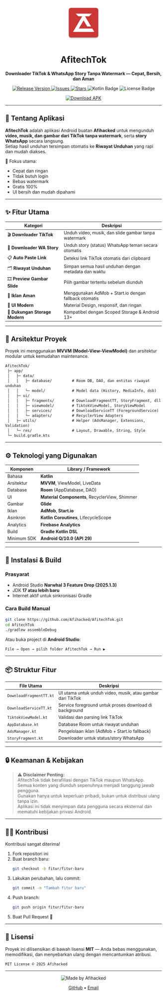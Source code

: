 <p align="center">
  <img src="https://raw.githubusercontent.com/Afihacked/AfitechTok/master/app/src/main/res/mipmap-xxhdpi/ic_launcher.webp" alt="AfitechTok Logo" width="120" height="120" />
</p>

<h1 align="center">AfitechTok</h1>

<p align="center">
  <b>Downloader TikTok & WhatsApp Story Tanpa Watermark — Cepat, Bersih, dan Aman</b>
</p>

<p align="center">
  <a href="https://github.com/Afihacked/AfitechTok/releases">
    <img src="https://img.shields.io/github/v/release/Afihacked/AfitechTok?color=brightgreen&label=versi" alt="Release Version">
  </a>
  <a href="https://github.com/Afihacked/AfitechTok/issues">
    <img src="https://img.shields.io/github/issues/Afihacked/AfitechTok?color=yellow" alt="Issues">
  </a>
  <a href="#">
    <img src="https://img.shields.io/github/stars/Afihacked/AfitechTok?color=orange" alt="Stars">
  </a>
  <img src="https://img.shields.io/badge/Made%20with-Kotlin-blue?logo=kotlin" alt="Kotlin Badge">
  <img src="https://img.shields.io/github/license/Afihacked/AfitechTok?color=blue" alt="License Badge">
</p>

<p align="center">
  <a href="https://github.com/Afihacked/AfitechTok/releases/latest/download/AfitechTok_v1.0.0.apk">
    <img src="https://img.shields.io/badge/⬇️_Download-APK-blue?style=for-the-badge&logo=android" alt="Download APK">
  </a>
</p>

---

## 🧩 Tentang Aplikasi

**AfitechTok** adalah aplikasi Android buatan **Afihacked** untuk mengunduh **video, musik, dan gambar dari TikTok tanpa watermark**, serta **story WhatsApp** secara langsung.  
Setiap hasil unduhan tersimpan otomatis ke **Riwayat Unduhan** yang rapi dan mudah diakses.

🎯 Fokus utama:
- Cepat dan ringan  
- Tidak butuh login  
- Bebas watermark  
- Gratis 100%  
- UI bersih dan mudah dipahami  

---

## ✨ Fitur Utama

| Kategori | Deskripsi |
|-----------|------------|
| 🎬 **Downloader TikTok** | Unduh video, musik, dan slide gambar tanpa watermark |
| 💬 **Downloader WA Story** | Unduh story (status) WhatsApp teman secara otomatis |
| 📋 **Auto Paste Link** | Deteksi link TikTok otomatis dari clipboard |
| 🗂 **Riwayat Unduhan** | Simpan semua hasil unduhan dengan metadata dan waktu |
| 🎞 **Preview Gambar Slide** | Pilih gambar tertentu sebelum diunduh |
| 📢 **Iklan Aman** | Menggunakan AdMob + Start.io dengan fallback otomatis |
| 📱 **UI Modern** | Material Design, responsif, dan ringan |
| 💾 **Dukungan Storage Modern** | Kompatibel dengan Scoped Storage & Android 13+ |

---

## 🧱 Arsitektur Proyek

Proyek ini menggunakan **MVVM (Model-View-ViewModel)** dan arsitektur modular untuk kemudahan maintenance.

```
AfitechTok/
 ├─ app/
 │   ├─ data/
 │   │   ├─ database/         # Room DB, DAO, dan entitas riwayat unduhan
 │   │   └─ model/            # Model data (History, MediaInfo, dsb)
 │   ├─ ui/
 │   │   ├─ fragments/        # DownloadFragmentTT, StoryFragment, dll
 │   │   ├─ viewmodel/        # TiktokViewModel, StoryViewModel
 │   │   ├─ services/         # DownloadServiceTT (ForegroundService)
 │   │   └─ adapters/         # RecyclerView Adapters
 │   ├─ utils/                # Helper (AdsManager, Extensions, Validation)
 │   └─ res/                  # Layout, Drawable, String, Style
 └─ build.gradle.kts
```

---

## ⚙️ Teknologi yang Digunakan

| Komponen | Library / Framework |
|-----------|--------------------|
| Bahasa | **Kotlin** |
| Arsitektur | **MVVM**, ViewModel, LiveData |
| Database | **Room** (AppDatabase, DAO) |
| UI | **Material Components**, RecyclerView, Shimmer |
| Gambar | **Glide** |
| Iklan | **AdMob**, **Start.io** |
| Asinkron | **Kotlin Coroutines**, LifecycleScope |
| Analytics | **Firebase Analytics** |
| Build | **Gradle Kotlin DSL** |
| Minimum SDK | **Android Q/10.0 (API 29)** |

---

## 🧰 Instalasi & Build

### Prasyarat
- Android Studio **Narwhal 3 Feature Drop (2025.1.3)**  
- JDK **17 atau lebih baru**  
- Internet aktif untuk sinkronisasi Gradle  

### Cara Build Manual
```bash
git clone https://github.com/Afihacked/AfitechTok.git
cd AfitechTok
./gradlew assembleDebug
```
Atau buka project di **Android Studio**:
```
File → Open → pilih folder AfitechTok → Run ▶️
```

---

## 📦 Struktur Fitur

| File Utama | Deskripsi |
|-------------|------------|
| `DownloadFragmentTT.kt` | UI utama untuk unduh video, musik, atau gambar dari TikTok |
| `DownloadServiceTT.kt` | Service foreground untuk proses download di background |
| `TiktokViewModel.kt` | Validasi dan parsing link TikTok |
| `AppDatabase.kt` | Database Room untuk riwayat unduhan |
| `AdsManager.kt` | Pengelolaan iklan (AdMob + Start.io fallback) |
| `StoryFragment.kt` | Downloader untuk status/story WhatsApp |

---

## 🔒 Keamanan & Kebijakan

> ⚠️ **Disclaimer Penting:**  
> AfitechTok tidak berafiliasi dengan TikTok maupun WhatsApp.  
> Semua konten yang diunduh sepenuhnya menjadi tanggung jawab pengguna.  
> Gunakan hanya untuk keperluan pribadi, bukan untuk distribusi ulang tanpa izin.  
> Aplikasi ini tidak menyimpan data pengguna secara eksternal dan mematuhi kebijakan privasi Android.

---

## 🧑‍💻 Kontribusi

Kontribusi sangat diterima!

1. Fork repositori ini  
2. Buat branch baru:  
   ```bash
   git checkout -b fitur/fitur-baru
   ```  
3. Lakukan perubahan, lalu commit:
   ```bash
   git commit -m "Tambah fitur baru"
   ```
4. Push branch:
   ```bash
   git push origin fitur/fitur-baru
   ```
5. Buat Pull Request 🎉

---

## 🧾 Lisensi

Proyek ini dilisensikan di bawah lisensi **MIT** — Anda bebas menggunakan, memodifikasi, dan menyebarkan ulang dengan mencantumkan atribusi.

```
MIT License © 2025 Afihacked
```

---

<p align="center">
  <img src="https://img.shields.io/badge/Made%20with%20❤️%20by-Afihacked-blue" alt="Made by Afihacked">
</p>

<p align="center">
  <a href="https://github.com/Afihacked">GitHub</a> •
  <a href="mailto:afitech.services@gmail.com">Email</a>
</p>
